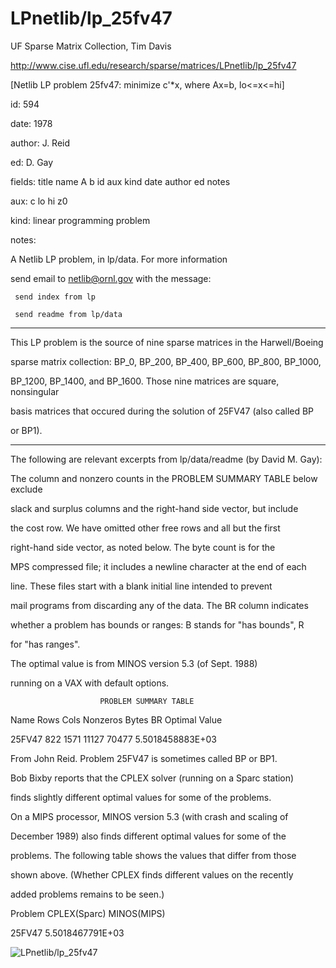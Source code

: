 # LPnetlib/lp_25fv47

 UF Sparse Matrix Collection, Tim Davis

 http://www.cise.ufl.edu/research/sparse/matrices/LPnetlib/lp_25fv47

 [Netlib LP problem 25fv47: minimize c'*x, where Ax=b, lo<=x<=hi]

 id: 594

 date: 1978

 author: J. Reid

 ed: D. Gay

 fields: title name A b id aux kind date author ed notes

 aux: c lo hi z0

 kind: linear programming problem

 notes:

 A Netlib LP problem, in lp/data.  For more information                        

 send email to netlib@ornl.gov with the message:                               

                                                                               

 	 send index from lp                                                          

 	 send readme from lp/data                                                    

                                                                               

 ------------------------------------------------------------------------------

 This LP problem is the source of nine sparse matrices in the Harwell/Boeing   

 sparse matrix collection: BP_0, BP_200, BP_400, BP_600, BP_800, BP_1000,      

 BP_1200, BP_1400, and BP_1600.  Those nine matrices are square, nonsingular   

 basis matrices that occured during the solution of 25FV47 (also called BP     

 or BP1).                                                                      

 ------------------------------------------------------------------------------

                                                                               

 The following are relevant excerpts from lp/data/readme (by David M. Gay):    

                                                                               

 The column and nonzero counts in the PROBLEM SUMMARY TABLE below exclude      

 slack and surplus columns and the right-hand side vector, but include         

 the cost row.  We have omitted other free rows and all but the first          

 right-hand side vector, as noted below.  The byte count is for the            

 MPS compressed file; it includes a newline character at the end of each       

 line.  These files start with a blank initial line intended to prevent        

 mail programs from discarding any of the data.  The BR column indicates       

 whether a problem has bounds or ranges:  B stands for "has bounds", R         

 for "has ranges".                                                             

                                                                               

 The optimal value is from MINOS version 5.3 (of Sept. 1988)                   

 running on a VAX with default options.                                        

                                                                               

                        PROBLEM SUMMARY TABLE                                  

                                                                               

 Name       Rows   Cols   Nonzeros    Bytes  BR      Optimal Value             

 25FV47      822   1571    11127      70477        5.5018458883E+03            

                                                                               

 From John Reid.  Problem 25FV47 is sometimes called BP or BP1.                

                                                                               

 Bob Bixby reports that the CPLEX solver (running on a Sparc station)          

 finds slightly different optimal values for some of the problems.             

 On a MIPS processor, MINOS version 5.3 (with crash and scaling of             

 December 1989) also finds different optimal values for some of the            

 problems.  The following table shows the values that differ from those        

 shown above.  (Whether CPLEX finds different values on the recently           

 added problems remains to be seen.)                                           

                                                                               

 Problem        CPLEX(Sparc)          MINOS(MIPS)                              

 25FV47                            5.5018467791E+03                            

                                                                               

![LPnetlib/lp_25fv47](http://yifanhu.net/GALLERY/GRAPHS/GIF_SMALL/LPnetlib@lp_25fv47.gif)

